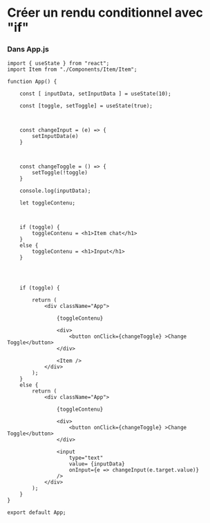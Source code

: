 # Créer un rendu conditionnel avec "if"


### Dans App.js

    import { useState } from "react";
    import Item from "./Components/Item/Item";

    function App() {

        const [ inputData, setInputData ] = useState(10);

        const [toggle, setToggle] = useState(true);



        const changeInput = (e) => {
            setInputData(e)
        }



        const changeToggle = () => {
            setToggle(!toggle)
        }
        
        console.log(inputData);

        let toggleContenu;



        if (toggle) {
            toggleContenu = <h1>Item chat</h1>
        }
        else {
            toggleContenu = <h1>Input</h1>
        }




        if (toggle) {
            
            return (
                <div className="App">

                    {toggleContenu}

                    <div>
                        <button onClick={changeToggle} >Change Toggle</button>
                    </div>
                    
                    <Item />
                </div>
            );
        }
        else {
            return (
                <div className="App">

                    {toggleContenu}

                    <div>
                        <button onClick={changeToggle} >Change Toggle</button>
                    </div>
                    
                    <input
                        type="text"
                        value= {inputData}
                        onInput={e => changeInput(e.target.value)}
                    />
                </div>
            );
        }
    }

    export default App;
